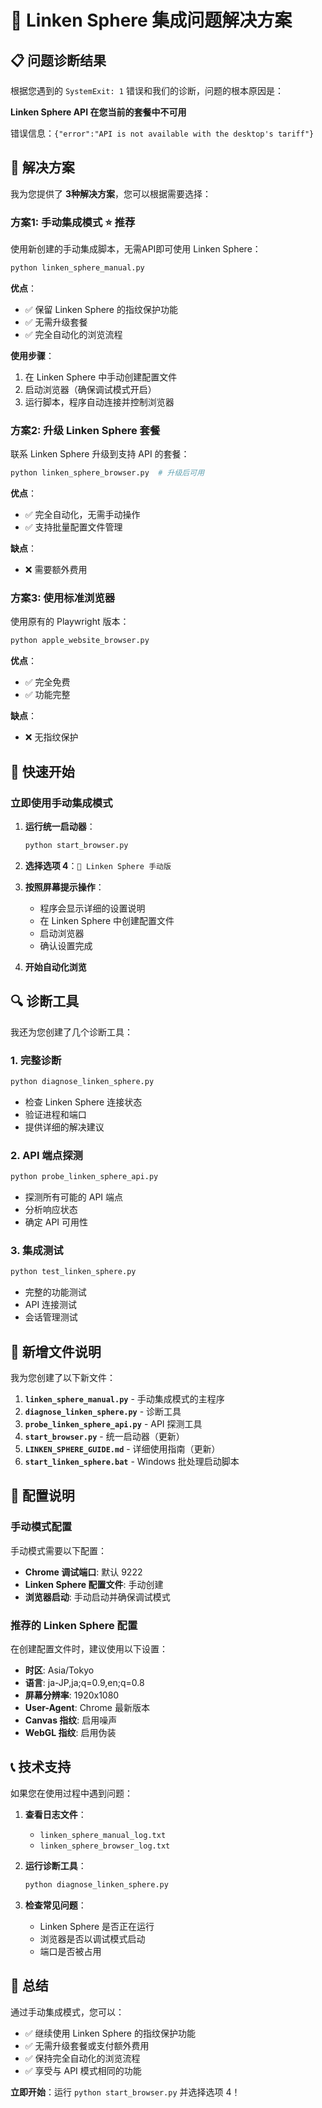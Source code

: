 # 🔧 Linken Sphere 集成问题解决方案

## 📋 问题诊断结果

根据您遇到的 `SystemExit: 1` 错误和我们的诊断，问题的根本原因是：

**Linken Sphere API 在您当前的套餐中不可用**

错误信息：`{"error":"API is not available with the desktop's tariff"}`

## 🎯 解决方案

我为您提供了 **3种解决方案**，您可以根据需要选择：

### 方案1: 手动集成模式 ⭐ **推荐**

使用新创建的手动集成脚本，无需API即可使用 Linken Sphere：

```bash
python linken_sphere_manual.py
```

**优点**：
- ✅ 保留 Linken Sphere 的指纹保护功能
- ✅ 无需升级套餐
- ✅ 完全自动化的浏览流程

**使用步骤**：
1. 在 Linken Sphere 中手动创建配置文件
2. 启动浏览器（确保调试模式开启）
3. 运行脚本，程序自动连接并控制浏览器

### 方案2: 升级 Linken Sphere 套餐

联系 Linken Sphere 升级到支持 API 的套餐：

```bash
python linken_sphere_browser.py  # 升级后可用
```

**优点**：
- ✅ 完全自动化，无需手动操作
- ✅ 支持批量配置文件管理

**缺点**：
- ❌ 需要额外费用

### 方案3: 使用标准浏览器

使用原有的 Playwright 版本：

```bash
python apple_website_browser.py
```

**优点**：
- ✅ 完全免费
- ✅ 功能完整

**缺点**：
- ❌ 无指纹保护

## 🚀 快速开始

### 立即使用手动集成模式

1. **运行统一启动器**：
   ```bash
   python start_browser.py
   ```

2. **选择选项 4**：`🔧 Linken Sphere 手动版`

3. **按照屏幕提示操作**：
   - 程序会显示详细的设置说明
   - 在 Linken Sphere 中创建配置文件
   - 启动浏览器
   - 确认设置完成

4. **开始自动化浏览**

## 🔍 诊断工具

我还为您创建了几个诊断工具：

### 1. 完整诊断
```bash
python diagnose_linken_sphere.py
```
- 检查 Linken Sphere 连接状态
- 验证进程和端口
- 提供详细的解决建议

### 2. API 端点探测
```bash
python probe_linken_sphere_api.py
```
- 探测所有可能的 API 端点
- 分析响应状态
- 确定 API 可用性

### 3. 集成测试
```bash
python test_linken_sphere.py
```
- 完整的功能测试
- API 连接测试
- 会话管理测试

## 📁 新增文件说明

我为您创建了以下新文件：

1. **`linken_sphere_manual.py`** - 手动集成模式的主程序
2. **`diagnose_linken_sphere.py`** - 诊断工具
3. **`probe_linken_sphere_api.py`** - API 探测工具
4. **`start_browser.py`** - 统一启动器（更新）
5. **`LINKEN_SPHERE_GUIDE.md`** - 详细使用指南（更新）
6. **`start_linken_sphere.bat`** - Windows 批处理启动脚本

## 🔧 配置说明

### 手动模式配置

手动模式需要以下配置：

- **Chrome 调试端口**: 默认 9222
- **Linken Sphere 配置文件**: 手动创建
- **浏览器启动**: 手动启动并确保调试模式

### 推荐的 Linken Sphere 配置

在创建配置文件时，建议使用以下设置：

- **时区**: Asia/Tokyo
- **语言**: ja-JP,ja;q=0.9,en;q=0.8
- **屏幕分辨率**: 1920x1080
- **User-Agent**: Chrome 最新版本
- **Canvas 指纹**: 启用噪声
- **WebGL 指纹**: 启用伪装

## 📞 技术支持

如果您在使用过程中遇到问题：

1. **查看日志文件**：
   - `linken_sphere_manual_log.txt`
   - `linken_sphere_browser_log.txt`

2. **运行诊断工具**：
   ```bash
   python diagnose_linken_sphere.py
   ```

3. **检查常见问题**：
   - Linken Sphere 是否正在运行
   - 浏览器是否以调试模式启动
   - 端口是否被占用

## 🎉 总结

通过手动集成模式，您可以：

- ✅ 继续使用 Linken Sphere 的指纹保护功能
- ✅ 无需升级套餐或支付额外费用
- ✅ 保持完全自动化的浏览流程
- ✅ 享受与 API 模式相同的功能

**立即开始**：运行 `python start_browser.py` 并选择选项 4！
